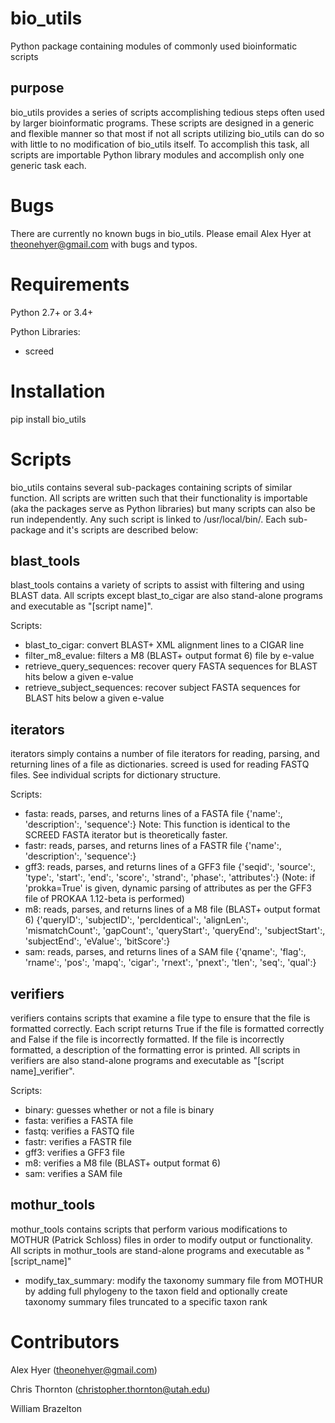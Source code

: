 bio_utils
==========

Python package containing modules of commonly used bioinformatic scripts

purpose
-------

bio_utils provides a series of scripts accomplishing tedious steps often
used by larger bioinformatic programs. These scripts are designed in a generic
and flexible manner so that most if not all scripts utilizing bio_utils
can do so with little to no modification of bio_utils itself. To accomplish
this task, all scripts are importable Python library modules and accomplish
only one generic task each.

Bugs
=====

There are currently no known bugs in bio_utils. Please email Alex Hyer at
theonehyer@gmail.com with bugs and typos.

Requirements
============

Python 2.7+ or 3.4+

Python Libraries:

* screed

Installation
============

pip install bio_utils

Scripts
========

bio_utils contains several sub-packages containing scripts of similar function.
All scripts are written such that their functionality is importable
(aka the packages serve as Python libraries) but many scripts can also be run
independently. Any such script is linked to /usr/local/bin/.
Each sub-package and it's scripts are described below:

blast_tools
-----------

blast_tools contains a variety of scripts to assist with filtering and using
BLAST data. All scripts except blast_to_cigar are also stand-alone programs
and executable as "[script name]".

Scripts:
* blast_to_cigar: convert BLAST+ XML alignment lines to a CIGAR line
* filter_m8_evalue: filters a M8 (BLAST+ output format 6) file by e-value
* retrieve_query_sequences: recover query FASTA sequences for BLAST hits below
                            a given e-value
* retrieve_subject_sequences: recover subject FASTA sequences for BLAST hits
                              below a given e-value

iterators
---------

iterators simply contains a number of file iterators for reading, parsing, and
returning lines of a file as dictionaries. screed is used for reading
FASTQ files. See individual scripts for dictionary structure.

Scripts:

* fasta: reads, parses, and returns lines of a FASTA file
         {'name':, 'description':, 'sequence':}
         Note: This function is identical to the SCREED FASTA
               iterator but is theoretically faster.
* fastr: reads, parses, and returns lines of a FASTR file
         {'name':, 'description':, 'sequence':}
* gff3: reads, parses, and returns lines of a GFF3 file
        {'seqid':, 'source':, 'type':, 'start':, 'end':, 'score':,
        'strand':, 'phase':, 'attributes':} (Note: if 'prokka=True' is given,
        dynamic parsing of attributes as per the GFF3 file of PROKAA 1.12-beta
        is performed)
* m8: reads, parses, and returns lines of a M8 file (BLAST+ output format 6)
      {'queryID':, 'subjectID':, 'percIdentical':, 'alignLen':,
      'mismatchCount':, 'gapCount':, 'queryStart':, 'queryEnd':,
      'subjectStart':, 'subjectEnd':, 'eValue':, 'bitScore':}
* sam: reads, parses, and returns lines of a SAM file
       {'qname':, 'flag':, 'rname':, 'pos':, 'mapq':, 'cigar':, 'rnext':,
       'pnext':, 'tlen':, 'seq':, 'qual':}

verifiers
---------

verifiers contains scripts that examine a file type to ensure that the file is
formatted correctly. Each script returns True if the file is formatted
correctly and False if the file is incorrectly formatted. If the file is
incorrectly formatted, a description of the formatting error is printed. All
scripts in verifiers are also stand-alone programs and executable
 as "[script name]_verifier".

Scripts:
* binary: guesses whether or not a file is binary
* fasta: verifies a FASTA file
* fastq: verifies a FASTQ file
* fastr: verifies a FASTR file
* gff3: verifies a GFF3 file
* m8: verifies a M8 file (BLAST+ output format 6)
* sam: verifies a SAM file

mothur_tools
------------

mothur_tools contains scripts that perform various modifications to MOTHUR
(Patrick Schloss) files in order to modify output or functionality. All
scripts in mothur_tools are stand-alone programs and executable as
"[script_name]"

* modify_tax_summary: modify the taxonomy summary file from MOTHUR
                      by adding full phylogeny to the taxon field
                      and optionally create taxonomy summary files
                      truncated to a specific taxon rank

Contributors
============

Alex Hyer (theonehyer@gmail.com)

Chris Thornton (christopher.thornton@utah.edu)

William Brazelton